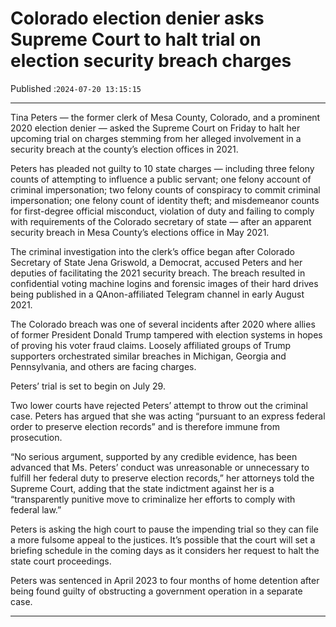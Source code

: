 # Colorado election denier asks Supreme Court to halt trial on election security breach charges

Published :`2024-07-20 13:15:15`

---

Tina Peters — the former clerk of Mesa County, Colorado, and a prominent 2020 election denier — asked the Supreme Court on Friday to halt her upcoming trial on charges stemming from her alleged involvement in a security breach at the county’s election offices in 2021.

Peters has pleaded not guilty to 10 state charges — including three felony counts of attempting to influence a public servant; one felony account of criminal impersonation; two felony counts of conspiracy to commit criminal impersonation; one felony count of identity theft; and misdemeanor counts for first-degree official misconduct, violation of duty and failing to comply with requirements of the Colorado secretary of state — after an apparent security breach in Mesa County’s elections office in May 2021.

The criminal investigation into the clerk’s office began after Colorado Secretary of State Jena Griswold, a Democrat, accused Peters and her deputies of facilitating the 2021 security breach. The breach resulted in confidential voting machine logins and forensic images of their hard drives being published in a QAnon-affiliated Telegram channel in early August 2021.

The Colorado breach was one of several incidents after 2020 where allies of former President Donald Trump tampered with election systems in hopes of proving his voter fraud claims. Loosely affiliated groups of Trump supporters orchestrated similar breaches in Michigan, Georgia and Pennsylvania, and others are facing charges.

Peters’ trial is set to begin on July 29.

Two lower courts have rejected Peters’ attempt to throw out the criminal case. Peters has argued that she was acting “pursuant to an express federal order to preserve election records” and is therefore immune from prosecution.

“No serious argument, supported by any credible evidence, has been advanced that Ms. Peters’ conduct was unreasonable or unnecessary to fulfill her federal duty to preserve election records,” her attorneys told the Supreme Court, adding that the state indictment against her is a “transparently punitive move to criminalize her efforts to comply with federal law.”

Peters is asking the high court to pause the impending trial so they can file a more fulsome appeal to the justices. It’s possible that the court will set a briefing schedule in the coming days as it considers her request to halt the state court proceedings.

Peters was sentenced in April 2023 to four months of home detention after being found guilty of obstructing a government operation in a separate case.

---

